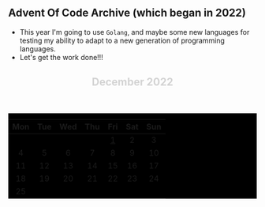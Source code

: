 ## Advent Of Code Archive (which began in 2022)

- This year I'm going to use `Golang`, and maybe some new languages for testing my ability to adapt to a new generation of programming languages.
- Let's get the work done!!!

<h2 align="center" style="color: lightgrey;">December 2022</h2>
<br/>
<table bgcolor="black" align="center" cellspacing="21" cellpadding="21">
  <caption align="top"></caption>
  <thead>
    <tr>
      <th align="center">Mon</th>
      <th align="center">Tue</th>
      <th align="center">Wed</th>
      <th align="center">Thu</th>
      <th align="center">Fri</th>
      <th align="center">Sat</th>
      <th align="center">Sun</th>
    </tr>
  </thead>
  <tbody>
    <tr>
      <td align="center"></td>
      <td align="center"></td>
      <td align="center"></td>
      <td align="center"></td>
      <td align="center"><a href="/2022/day1.go">1</a></td>
      <td align="center">2</td>
      <td align="center">3</td>
    </tr>
    <tr></tr>
    <tr>
      <td align="center">4</td>
      <td align="center">5</td>
      <td align="center">6</td>
      <td align="center">7</td>
      <td align="center">8</td>
      <td align="center">9</td>
      <td align="center">10</td>
    </tr>
    <tr>
      <td align="center">11</td>
      <td align="center">12</td>
      <td align="center">13</td>
      <td align="center">14</td>
      <td align="center">15</td>
      <td align="center">16</td>
      <td align="center">17</td>
    </tr>
    <tr>
      <td align="center">18</td>
      <td align="center">19</td>
      <td align="center">20</td>
      <td align="center">21</td>
      <td align="center">22</td>
      <td align="center">23</td>
      <td align="center">24</td>
    </tr>
    <tr>
      <td align="center">25</td>
      <td align="center"></td>
      <td align="center"></td>
      <td align="center"></td>
      <td align="center"></td>
      <td align="center"></td>
      <td align="center"></td>
    </tr>
  </tbody>
</table
